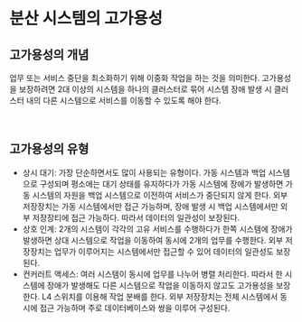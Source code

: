 # 분산 시스템의 고가용성

## 고가용성의 개념

업무 또는 서비스 중단을 최소화하기 위해 이중화 작업을 하는 것을 의미한다. 고가용성을 보장하려면 2대 이상의 시스템을 하나의 클러스터로 묶어 시스템 장애 발생 시 클러스터 내의 다른 시스템으로 서비스를 이동할 수 있도록 해야 한다.

<br>



## 고가용성의 유형

- 상시 대기: 가장 단순하면서도 많이 사용되는 유형이다. 가동 시스템과 백업 시스템으로 구성되며 평소에는 대기 상태를 유지하다가 가동 시스템에 장에가 발생하면 가동 시스템의 자원을 백업 시스템으로 이전하여 서비스가 중단되지 않게 한다. 외부 저장장치는 가동 시스템에서만 접근 가능하며, 장애 발생 시 백업 시스템에서만 외부 저장장티에 접근 가능하다. 따라서 데이터의 일관성이 보장된다.
- 상호 인계: 2개의 시스템이 각각의 고유 서비스를 수행하다가 한쪽 시스템에 장애가 발생하면 상대 시스템으로 작업을 이동하여 동시에 2개의 업무를 수행한다. 외부 저장장치는 업무가 이루어지는 시스템에서만 접근할 수 있어 데이터의 일관성도 보장된다.
- 컨커러트 액세스: 여러 시스템이 동시에 업무를 나누어 병렬 처리한다. 따라서 한 시스템에 장애가 발생해도 다른 시스템으로 작업을 이동하지 않고도 고가용성을 보장한다. L4 스위치를 이용해 작업 분배를 한다. 외부 저장장치는 전체 시스템에서 동시에 접근 가능하며 주로 데이터베이스와 쌍을 이루어 구성된다.
